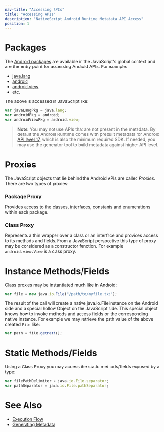 ---nav-title: "Accessing APIs"title: "Accessing APIs"description: "NativeScript Android Runtime Metadata API Access"position: 1---# PackagesThe [Android packages](https://developer.android.com/reference/packages.html) are available in the JavaScript's global context and are the entry point for accessing Android APIs. For example:* [java.lang](http://developer.android.com/reference/java/lang/package-summary.html)* [android](http://developer.android.com/reference/android/package-summary.html)* [android.view](http://developer.android.com/reference/android/view/package-summary.html)* etc.The above is accessed in JavaScript like:```javascriptvar javaLangPkg = java.lang;var androidPkg = android;var androidViewPkg = android.view;```> **Note:** You may not use APIs that are not present in the metadata. By default the Android Runtime comes with prebuilt metadata for Android [API level 17](http://developer.android.com/about/versions/android-4.2.html), which is also the minimum required SDK. If needed, you may use the generator tool to build metadata against higher API level.# ProxiesThe JavaScript objects that lie behind the Android APIs are called *Proxies*. There are two types of proxies:### Package ProxyProvides access to the classes, interfaces, constants and enumerations within each package.### Class ProxyRepresents a thin wrapper over a class or an interface and provides access to its methods and fields. From a JavaScript perspective this type of proxy may be considered as a constructor function. For example `android.view.View` is a class proxy.# Instance Methods/FieldsClass proxies may be instantiated much like in Android:```javascriptvar file = new java.io.File("/path/to/myfile.txt");```The result of the call will create a native java.io.File instance on the Android side and a special hollow Object on the JavaScript side. This special object knows how to invoke methods and access fields on the corresponding native instance. For example we may retrieve the path value of the above created `File` like:```javascriptvar path = file.getPath();```# Static Methods/FieldsUsing a Class Proxy you may access the static methods/fields exposed by a type:```javascriptvar filePathDelimiter = java.io.File.separator;var pathSeparator = java.io.File.pathSeparator;```# See Also* [Execution Flow](../advanced-topics/execution-flow.md)* [Generating Metadata](./generator.md)